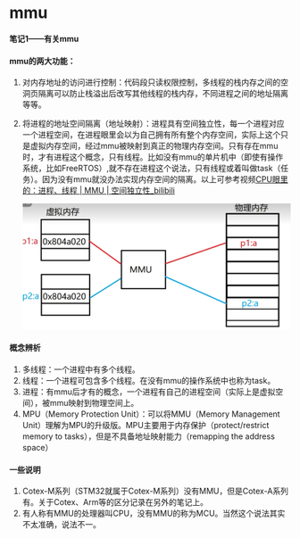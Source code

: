 # mmu

__笔记1——有关mmu__

#### mmu的两大功能：

1. 对内存地址的访问进行控制：代码段只读权限控制，多线程的栈内存之间的空洞页隔离可以防止栈溢出后改写其他线程的栈内存，不同进程之间的地址隔离等等。

2. 将进程的地址空间隔离（地址映射）：进程具有空间独立性，每一个进程对应一个进程空间，在进程眼里会以为自己拥有所有整个内存空间，实际上这个只是虚拟内存空间，经过mmu被映射到真正的物理内存空间。只有存在mmu时，才有进程这个概念，只有线程。比如没有mmu的单片机中（即使有操作系统，比如FreeRTOS）,就不存在进程这个说法，只有线程或着叫做task（任务）。因为没有mmu就没办法实现内存空间的隔离。以上可参考视频[CPU眼里的：进程、线程 | MMU | 空间独立性_bilibili](https://www.bilibili.com/video/BV12r4y1e7uM/?spm_id_from=333.1007.top_right_bar_window_history.content.click&vd_source=d0dc82d5ac6356787d64b7062e49109c)

   <img src="address mapping.png">

#### 概念辨析

1. 多线程：一个进程中有多个线程。
2. 线程：一个进程可包含多个线程。在没有mmu的操作系统中也称为task。
3. 进程：有mmu后才有的概念，一个进程有自己的进程空间（实际上是虚拟空间），被mmu映射到物理空间上。
4. MPU（Memory Protection Unit）：可以将MMU（Memory Management Unit）理解为MPU的升级版。MPU主要用于内存保护（protect/restrict memory to tasks），但是不具备地址映射能力（remapping the address space）

#### 一些说明

1. Cotex-M系列（STM32就属于Cotex-M系列）没有MMU，但是Cotex-A系列有。关于Cotex、Arm等的区分记录在另外的笔记上。
2. 有人称有MMU的处理器叫CPU，没有MMU的称为MCU。当然这个说法其实不太准确，说法不一。